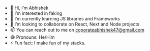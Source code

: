 - 👋 Hi, I’m Abhishek 
- 👀 I’m interested in faking
- 🌱 I’m currently learning JS libraries and Frameworks
- 💞️ I’m looking to collaborate on React, Next and Node projects
- 📫 You can reach out to me on coporateabhishek47@gmail.com
- 😄 Pronouns: He/Him
- ⚡ Fun fact: I make fun of my stacks.

<!---
Hell0WorldAgain/Hell0WorldAgain is a ✨ special ✨ repository because its `README.md` (this file) appears on your GitHub profile.
You can click the Preview link to take a look at your changes.
--->
